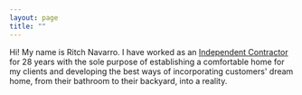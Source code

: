 ```yaml
---
layout: page
title: ""
---
```


Hi! My name is Ritch Navarro. I have worked as an [Independent Contractor](https://www.irs.gov/businesses/small-businesses-self-employed/independent-contractor-defined) for 28 years with the sole purpose of establishing a comfortable home for my
clients and developing the best ways of incorporating customers' dream home, from their bathroom to their backyard, into a reality. 
